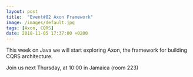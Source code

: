 ```yaml
---
layout: post
title:  "Event#82 Axon Framework"
image: /images/default.jpg
tags: [Axon, CQRS]
date: 2018-11-05 17:37:00 +0200
---
```


This week on Java we will start exploring Axon, the framework for building CQRS architecture.[]()

Join us next Thursday, at 10:00 in Jamaica (room 223)
